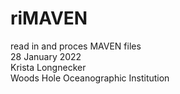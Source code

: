 # riMAVEN
read in and proces MAVEN files\
28 January 2022\
Krista Longnecker\
Woods Hole Oceanographic Institution
